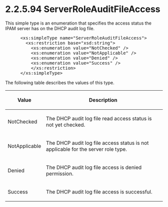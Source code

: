 <html dir="LTR" xmlns:mshelp="http://msdn.microsoft.com/mshelp" xmlns:ddue="http://ddue.schemas.microsoft.com/authoring/2003/5" xmlns:xlink="http://www.w3.org/1999/xlink" xmlns:tool="http://www.microsoft.com/tooltip">
 <body>
 <div id="header">
 <h1 class="heading">2.2.5.94 ServerRoleAuditFileAccess</h1>
 </div>
 <div id="mainSection">
 <div id="mainBody">
 <div id="allHistory" class="saveHistory"></div>
 <div id="sectionSection0" class="section" name="collapseableSection">
 

<p>This simple type is an enumeration that specifies the access
status the IPAM server has on the DHCP audit log file.</p>

<dl>
<dd>
<div><pre> &lt;xs:simpleType name=&quot;ServerRoleAuditFileAccess&quot;&gt;
   &lt;xs:restriction base=&quot;xsd:string&quot;&gt;
     &lt;xs:enumeration value=&quot;NotChecked&quot; /&gt;
     &lt;xs:enumeration value=&quot;NotApplicable&quot; /&gt;
     &lt;xs:enumeration value=&quot;Denied&quot; /&gt;
     &lt;xs:enumeration value=&quot;Success&quot; /&gt;
     &lt;/xs:restriction&gt;
 &lt;/xs:simpleType&gt;
</pre></div>
</dd></dl>

<p>The following table describes the values of this type.</p>

<table>
 <thead>
 <tr>
 <th>
 <p>Value</p>
 </th>
 <th>
 <p>Description</p>
 </th>
 </tr>
 </thead>
 <tr>
 <td>
 <p>NotChecked</p>
 </td>
 <td>
 <p>The DHCP audit log file read access status is not yet
 checked.</p>
 </td>
 </tr>
 <tr>
 <td>
 <p>NotApplicable</p>
 </td>
 <td>
 <p>The DHCP audit log file access status is not
 applicable for the server role type.</p>
 </td>
 </tr>
 <tr>
 <td>
 <p>Denied</p>
 </td>
 <td>
 <p>The DHCP audit log file access is denied permission.</p>
 </td>
 </tr>
 <tr>
 <td>
 <p>Success</p>
 </td>
 <td>
 <p>The DHCP audit log file access is successful.</p>
 </td>
 </tr>
</table>

<p> </p>


 </div>
 </div>
 </div>
 </body>
</html>